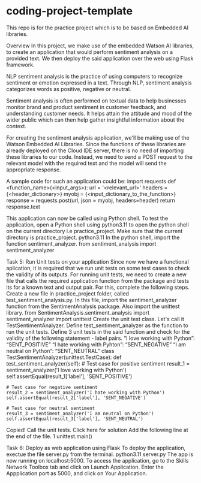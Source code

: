 # coding-project-template
This repo is for the practice project which is to be based on Embedded AI libraries. 

Overview
In this project, we make use of the embedded Watson AI libraries, to create an application that would perform sentiment analysis on a provided text. We then deploy the said application over the web using Flask framework.

NLP sentiment analysis is the practice of using computers to recognize sentiment or emotion expressed in a text. Through NLP, sentiment analysis categorizes words as positive, negative or neutral.

Sentiment analysis is often performed on textual data to help businesses monitor brand and product sentiment in customer feedback, and understanding customer needs. It helps attain the attitude and mood of the wider public which can then help gather insightful information about the context.

For creating the sentiment analysis application, we'll be making use of the Watson Embedded AI Libraries. Since the functions of these libraries are already deployed on the Cloud IDE server, there is no need of importing these libraries to our code. Instead, we need to send a POST request to the relevant model with the required text and the model will send the appropriate response.

A sample code for such an application could be:
import requests
def <function_name>(<input_args>):
    url = '<relevant_url>'
    headers = {<header_dictionary>}
    myobj = {<input_dictionary_to_the_function>}
    response = requests.post(url, json = myobj, headers=header)
    return response.text

This application can now be called using Python shell. To test the application, open a Python shell using python3.11 to open the python shell on the current directory i.e practice_project. Make sure that the current directory is practice_project.
python3.11
In the python shell, import the function sentiment_analyzer.
from sentiment_analysis import sentiment_analyzer



Task 5: Run Unit tests on your application
Since now we have a functional aplication, it is required that we run unit tests on some test cases to check the validity of its outputs.
For running unit tests, we need to create a new file that calls the required application function from the package and tests its for a known text and output pair.
For this, complete the following steps.
Create a new file in practice_project folder, called test_sentiment_analysis.py.
In this file, import the sentiment_analyzer function from the SentimentAnalysis package. Also import the unittest library.
from SentimentAnalysis.sentiment_analysis import sentiment_analyzer
import unittest
Create the unit test class. Let's call it TestSentimentAnalyzer. Define test_sentiment_analyzer as the function to run the unit tests.
Define 3 unit tests in the said function and check for the validity of the following statement - label pairs.
“I love working with Python”: “SENT_POSITIVE”
“I hate working with Pyhton”: “SENT_NEGATIVE”
“I am neutral on Python”: “SENT_NEUTRAL”
class TestSentimentAnalyzer(unittest.TestCase):
def test_sentiment_analyzer(self):
    # Test case for positive sentiment
    result_1 = sentiment_analyzer('I love working with Python')
    self.assertEqual(result_1['label'], 'SENT_POSITIVE')
    
    # Test case for negative sentiment
    result_2 = sentiment_analyzer('I hate working with Python')
    self.assertEqual(result_2['label'], 'SENT_NEGATIVE')
    
    # Test case for neutral sentiment
    result_3 = sentiment_analyzer('I am neutral on Python')
    self.assertEqual(result_3['label'], 'SENT_NEUTRAL')
Copied!
Call the unit tests.
Click here for solution
Add the following line at the end of the file.
1
unittest.main()


Task 6: Deploy as web application using Flask
To deploy the application, exectue the file server.py from the terminal.
python3.11 server.py
The app is now running on localhost:5000. To access the application, go to the Skills Network Toolbox tab and click on Launch Application. Enter the Appplication port as 5000, and click on Your Application.
